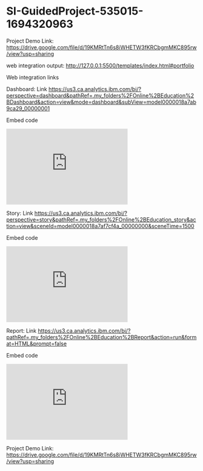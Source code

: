 # SI-GuidedProject-535015-1694320963
Project Demo Link:
https://drive.google.com/file/d/19KMRtTn6s8iWHETW3fKRCbgmMKC895rw/view?usp=sharing


web integration output: http://127.0.0.1:5500/templates/index.html#portfolio

Web integration links

Dashboard:
Link
https://us3.ca.analytics.ibm.com/bi/?perspective=dashboard&pathRef=.my_folders%2FOnline%2BEducation%2BDashboard&action=view&mode=dashboard&subView=model0000018a7ab9ca29_00000001

Embed code
<iframe src="https://us3.ca.analytics.ibm.com/bi/?perspective=dashboard&amp;pathRef=.my_folders%2FOnline%2BEducation%2BDashboard&amp;closeWindowOnLastView=true&amp;ui_appbar=false&amp;ui_navbar=false&amp;shareMode=embedded&amp;action=view&amp;mode=dashboard&amp;subView=model0000018a7ab9ca29_00000001" width="320" height="200" frameborder="0" gesture="media" allow="encrypted-media" allowfullscreen=""></iframe>


Story:
Link
https://us3.ca.analytics.ibm.com/bi/?perspective=story&pathRef=.my_folders%2FOnline%2BEducation_story&action=view&sceneId=model0000018a7af7cf4a_00000000&sceneTime=1500

Embed code
<iframe src="https://us3.ca.analytics.ibm.com/bi/?perspective=story&amp;pathRef=.my_folders%2FOnline%2BEducation_story&amp;closeWindowOnLastView=true&amp;ui_appbar=false&amp;ui_navbar=false&amp;shareMode=embedded&amp;action=view&amp;sceneId=model0000018a7af7cf4a_00000000&amp;sceneTime=1500" width="320" height="200" frameborder="0" gesture="media" allow="encrypted-media" allowfullscreen=""></iframe>


Report:
Link
https://us3.ca.analytics.ibm.com/bi/?pathRef=.my_folders%2FOnline%2BEducation%2BReport&action=run&format=HTML&prompt=false

Embed code
<iframe src="https://us3.ca.analytics.ibm.com/bi/?pathRef=.my_folders%2FOnline%2BEducation%2BReport&amp;closeWindowOnLastView=true&amp;ui_appbar=false&amp;ui_navbar=false&amp;shareMode=embedded&amp;action=run&amp;format=HTML&amp;prompt=false" width="320" height="200" frameborder="0" gesture="media" allow="encrypted-media" allowfullscreen=""></iframe>


Project Demo Link: 
https://drive.google.com/file/d/19KMRtTn6s8iWHETW3fKRCbgmMKC895rw/view?usp=sharing
